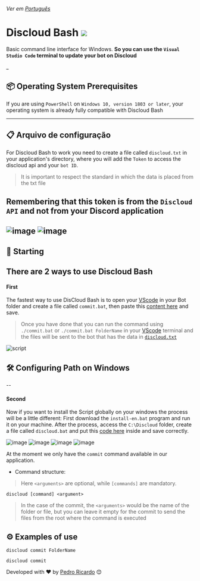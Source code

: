*Ver em [Português](https://github.com/discloud/bash/)* 

# Discloud Bash ![](https://cdn.discordapp.com/attachments/919212099912212540/926483349554470962/pragit.svg)
 Basic command line interface for Windows. **So you can use the `Visual Studio Code` terminal to update your bot on Discloud**
 
 _
## 📦 Operating System Prerequisites
 
If you are using `PowerShell` on `Windows 10, version 1803 or later`, your operating system is already fully compatible with Discloud Bash

--- 
## 📋 Arquivo de configuração

For Discloud Bash to work you need to create a file called `discloud.txt` in your application's directory, where you will add the `Token` to access the discloud api and your `bot ID`.
> It is important to respect the standard in which the data is placed from the txt file

Remembering that this token is from the `Discloud API` and not from your Discord application
-- 
![image](https://user-images.githubusercontent.com/36576303/147795407-e3464469-33c8-4c26-b0cf-a029dba24491.png)
![image](https://user-images.githubusercontent.com/36576303/147795563-6043ccc1-a8bf-4eb2-a8f7-ee13daeec4f0.png)
 ---
## 🚀 Starting

There are 2 ways to use Discloud Bash
--
#### First
The fastest way to use DisCloud Bash is to open your [VScode](https://code.visualstudio.com/) in your Bot folder and create a file called `commit.bat`, then paste this [content here](https://raw.githubusercontent.com/discloud/bash/main/system/windows/commit-en.bat) and save.

> Once you have done that you can run the command using `./commit.bat` or `./commit.bat FolderName` in your [VScode](https://code.visualstudio.com) terminal and the files will be sent to the bot that has the data in [`discloud.txt`](https://github.com/discloud/bash/blob/main/README.md#-arquivo-de-configura%C3%A7%C3%A3o)

![script](https://user-images.githubusercontent.com/36576303/147828311-f4a86c11-be56-4f93-af59-a5bb9c863167.gif)

 
## 🛠️ Configuring Path on Windows
--
#### Second
Now if you want to install the Script globally on your windows the process will be a little different:
First download the `install-en.bat` program and run it on your machine.
After the process, access the `C:\Discloud` folder, create a file called `discloud.bat` and put this [code here](https://raw.githubusercontent.com/discloud/bash/main/system/windows/discloud-en.bat) inside and save correctly.

![image](https://user-images.githubusercontent.com/36576303/147798522-14db0dcf-de9d-4785-be9a-686abb0893d7.png)
![image](https://user-images.githubusercontent.com/36576303/147798223-2eb14070-c1b0-4594-b9cc-e2b37caf1e96.png)
![image](https://user-images.githubusercontent.com/36576303/147798270-0b341168-c41c-4fdf-9fae-58f0757d0d55.png)
![image](https://user-images.githubusercontent.com/36576303/147798369-8404cd75-5b9a-4bbe-a2e5-ae55bc81223f.png)
 
At the moment we only have the `commit` command available in our application.
 
- Command structure:
 
> Here `<arguments>` are optional, while `[commands]` are mandatory.
 
```
discloud [command] <argument>
```
> In the case of the commit, the `<arguments>` would be the name of the folder or file, but you can leave it empty for the commit to send the files from the root where the command is executed
 
 
## ⚙️ Examples of use
 
```
discloud commit FolderName

discloud commit
```










Developed with ❤️ by [Pedro Ricardo](https://youtube.com/pedroricardor) 😊
